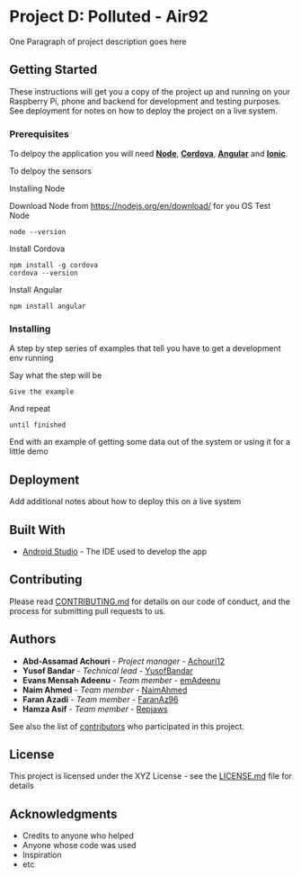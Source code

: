 # Project D: Polluted - Air92

One Paragraph of project description goes here

## Getting Started

These instructions will get you a copy of the project up and running on your Raspberry Pi, phone and backend for development and testing purposes. See deployment for notes on how to deploy the project on a live system.

### Prerequisites

To delpoy the application you will need [**Node**](https://nodejs.org/en/), [**Cordova**](https://evothings.com/doc/build/cordova-install-windows.html), [**Angular**](https://www.npmjs.com/package/angular) and [**Ionic**](https://ionicframework.com/docs/v1/guide/installation.html).

To delpoy the sensors 

Installing Node

Download Node from https://nodejs.org/en/download/ for you OS
Test Node
```
node --version
```

Install Cordova 
```
npm install -g cordova
cordova --version
```

Install Angular
```
npm install angular
```

### Installing

A step by step series of examples that tell you have to get a development env running

Say what the step will be

```
Give the example
```

And repeat

```
until finished
```

End with an example of getting some data out of the system or using it for a little demo

## Deployment

Add additional notes about how to deploy this on a live system

## Built With

* [Android Studio](https://developer.android.com/studio/install.html) - The IDE used to develop the app

## Contributing

Please read [CONTRIBUTING.md](https://google.com) for details on our code of conduct, and the process for submitting pull requests to us.

## Authors

* **Abd-Assamad Achouri** - *Project manager* - [Achouri12](https://github.com/Achouri12)
* **Yusof Bandar** - *Technical lead* - [YusofBandar](https://github.com/YusofBandar)
* **Evans Mensah Adeenu** - *Team member* - [emAdeenu](https://github.com/emAdeenu)
* **Naim Ahmed** - *Team member* - [NaimAhmed](https://github.com/NaimAhmed)
* **Faran Azadi** - *Team member* - [FaranAz96](https://github.com/FaranAz96)
* **Hamza Asif** - *Team member* - [Repjaws](https://github.com/Repjaws)

See also the list of [contributors](https://github.com/Air92/Project-CAD/contributors) who participated in this project.

## License

This project is licensed under the XYZ License - see the [LICENSE.md](LICENSE.md) file for details

## Acknowledgments

* Credits to anyone who helped
* Anyone whose code was used
* Inspiration
* etc
